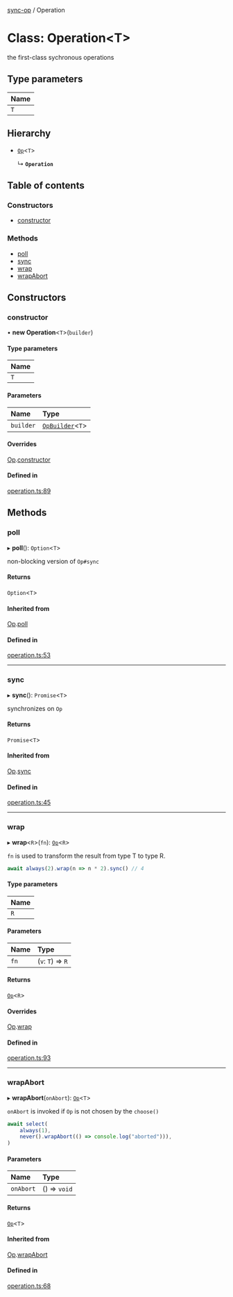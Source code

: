 [sync-op](../README.md) / Operation

# Class: Operation<T\>

the first-class sychronous operations

## Type parameters

| Name |
| :------ |
| `T` |

## Hierarchy

- [`Op`](Op.md)<`T`\>

  ↳ **`Operation`**

## Table of contents

### Constructors

- [constructor](Operation.md#constructor)

### Methods

- [poll](Operation.md#poll)
- [sync](Operation.md#sync)
- [wrap](Operation.md#wrap)
- [wrapAbort](Operation.md#wrapabort)

## Constructors

### constructor

• **new Operation**<`T`\>(`builder`)

#### Type parameters

| Name |
| :------ |
| `T` |

#### Parameters

| Name | Type |
| :------ | :------ |
| `builder` | [`OpBuilder`](../README.md#opbuilder)<`T`\> |

#### Overrides

[Op](Op.md).[constructor](Op.md#constructor)

#### Defined in

[operation.ts:89](https://github.com/dhcmrlchtdj/sync-op/blob/87263f3/src/operation.ts#L89)

## Methods

### poll

▸ **poll**(): `Option`<`T`\>

non-blocking version of `Op#sync`

#### Returns

`Option`<`T`\>

#### Inherited from

[Op](Op.md).[poll](Op.md#poll)

#### Defined in

[operation.ts:53](https://github.com/dhcmrlchtdj/sync-op/blob/87263f3/src/operation.ts#L53)

___

### sync

▸ **sync**(): `Promise`<`T`\>

synchronizes on `Op`

#### Returns

`Promise`<`T`\>

#### Inherited from

[Op](Op.md).[sync](Op.md#sync)

#### Defined in

[operation.ts:45](https://github.com/dhcmrlchtdj/sync-op/blob/87263f3/src/operation.ts#L45)

___

### wrap

▸ **wrap**<`R`\>(`fn`): [`Op`](Op.md)<`R`\>

`fn` is used to transform the result from type T to type R.

```typescript
await always(2).wrap(n => n * 2).sync() // 4
```

#### Type parameters

| Name |
| :------ |
| `R` |

#### Parameters

| Name | Type |
| :------ | :------ |
| `fn` | (`v`: `T`) => `R` |

#### Returns

[`Op`](Op.md)<`R`\>

#### Overrides

[Op](Op.md).[wrap](Op.md#wrap)

#### Defined in

[operation.ts:93](https://github.com/dhcmrlchtdj/sync-op/blob/87263f3/src/operation.ts#L93)

___

### wrapAbort

▸ **wrapAbort**(`onAbort`): [`Op`](Op.md)<`T`\>

`onAbort` is invoked if `Op` is not chosen by the `choose()`

```typescript
await select(
	always(1),
	never().wrapAbort(() => console.log("aborted"))),
)
```

#### Parameters

| Name | Type |
| :------ | :------ |
| `onAbort` | () => `void` |

#### Returns

[`Op`](Op.md)<`T`\>

#### Inherited from

[Op](Op.md).[wrapAbort](Op.md#wrapabort)

#### Defined in

[operation.ts:68](https://github.com/dhcmrlchtdj/sync-op/blob/87263f3/src/operation.ts#L68)
